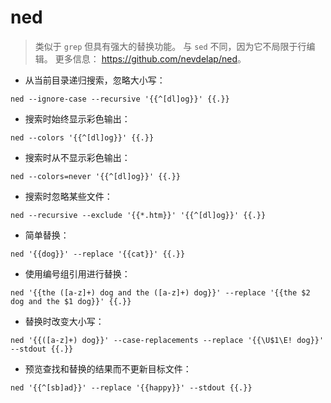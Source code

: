 # ned

> 类似于 `grep` 但具有强大的替换功能。
> 与 `sed` 不同，因为它不局限于行编辑。
> 更多信息： <https://github.com/nevdelap/ned>。

- 从当前目录递归搜索，忽略大小写：

`ned --ignore-case --recursive '{{^[dl]og}}' {{.}}`

- 搜索时始终显示彩色输出：

`ned --colors '{{^[dl]og}}' {{.}}`

- 搜索时从不显示彩色输出：

`ned --colors=never '{{^[dl]og}}' {{.}}`

- 搜索时忽略某些文件：

`ned --recursive --exclude '{{*.htm}}' '{{^[dl]og}}' {{.}}`

- 简单替换：

`ned '{{dog}}' --replace '{{cat}}' {{.}}`

- 使用编号组引用进行替换：

`ned '{{the ([a-z]+) dog and the ([a-z]+) dog}}' --replace '{{the $2 dog and the $1 dog}}' {{.}}`

- 替换时改变大小写：

`ned '{{([a-z]+) dog}}' --case-replacements --replace '{{\U$1\E! dog}}' --stdout {{.}}`

- 预览查找和替换的结果而不更新目标文件：

`ned '{{^[sb]ad}}' --replace '{{happy}}' --stdout {{.}}`